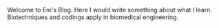 Welcome to Em's Blog.
Here I would write something about what I learn.
Biotechniques and codings apply in biomedical engineering.
